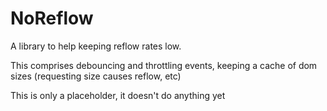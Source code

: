 # NoReflow

A library to help keeping reflow rates low.

This comprises debouncing and throttling events, keeping a cache of dom sizes (requesting size causes reflow, etc)

This is only a placeholder, it doesn't do anything yet